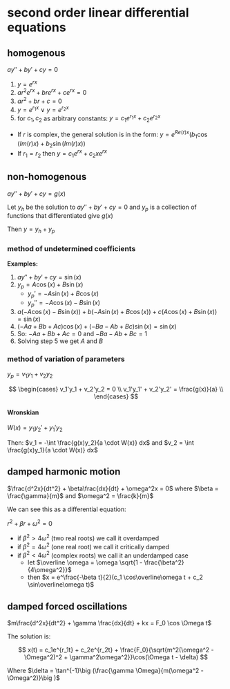 # second order linear differential equations

## homogenous

$ay'' + by' + cy = 0$

1. $y = e^{rx}$
2. $ar^2e^{rx} + bre^{rx} + ce^{rx} = 0$
3. $ar^2 + br + c = 0$
4. $y = e^{r_1x}\ \lor\ y = e^{r_2x}$
5. for $c_1, c_2$ as arbitrary constants: $y = c_1e^{r_1x} + c_2e^{r_2x}$

- If $r$ is complex, the general solution is in the form: $y = e^{Re(r)x}(b_1 \cos(Im(r)x) + b_2 \sin(Im(r)x))$
- If $r_1 = r_2$ then $y = c_1e^{rx} + c_2xe^{rx}$

## non-homogenous

$ay'' + by' + cy = g(x)$

Let $y_h$ be the solution to $ay'' + by' + cy = 0$ and $y_p$ is a collection of functions that differentiated give $g(x)$

Then $y = y_h + y_p$

### method of undetermined coefficients

**Examples:**

1. $ay'' + by' + cy = \sin(x)$
2. $y_p = A\cos(x) + B\sin(x)$
   - $y_p' = -A\sin(x) + B\cos(x)$
   - $y_p'' = -A\cos(x) - B\sin(x)$
3. $a(-A\cos(x) - B\sin(x)) + b(-A\sin(x) + B\cos(x)) + c(A\cos(x) + B\sin(x)) = \sin(x)$
4. $(-Aa + Bb + Ac)\cos(x) + (-Ba - Ab  + Bc)\sin(x) = \sin(x)$
5. So: $-Aa + Bb + Ac = 0$ and $-Ba - Ab  + Bc = 1$
6. Solving step 5 we get $A$ and $B$

### method of variation of parameters

$y_p = v_1 y_1 + v_2 y_2$

$$
	\begin{cases}
		v_1'y_1 + v_2'y_2 = 0 \\
		v_1'y_1' + v_2'y_2' = \frac{g(x)}{a} \\
	\end{cases}
$$

#### Wronskian

$W(x) = y_1y_2' + y_1'y_2$

Then: $v_1 = -\int \frac{g(x)y_2}{a \cdot W(x)} dx$ and $v_2 = \int \frac{g(x)y_1}{a \cdot W(x)} dx$

## damped harmonic motion

$\frac{d^2x}{dt^2} + \beta\frac{dx}{dt} + \omega^2x = 0$ where $\beta = \frac{\gamma}{m}$ and $\omega^2 = \frac{k}{m}$

We can see this as a differential equation:

$r^2 + \beta r + \omega^2 = 0$

- if $\beta^2 > 4\omega^2$ (two real roots) we call it overdamped
- if $\beta^2 = 4\omega^2$ (one real root) we call it critically damped
- if $\beta^2 < 4\omega^2$ (complex roots) we call it an underdamped case
  - let $\overline \omega = \omega \sqrt{1 - \frac{\beta^2}{4\omega^2}}$
  - then $x = e^\frac{-\beta t}{2}(c_1 \cos\overline\omega t + c_2 \sin\overline\omega t)$

## damped forced oscillations

$m\frac{d^2x}{dt^2} + \gamma \frac{dx}{dt} + kx = F_0 \cos \Omega t$

The solution is:

$$
x(t) = c_1e^{r_1t} + c_2e^{r_2t} + \frac{F_0}{\sqrt{m^2(\omega^2 - \Omega^2)^2 + \gamma^2\omega^2}}\cos(\Omega t - \delta)
$$

Where $\delta = \tan^{-1}\big (\frac{\gamma \Omega}{m(\omega^2 - \Omega^2)}\big )$
